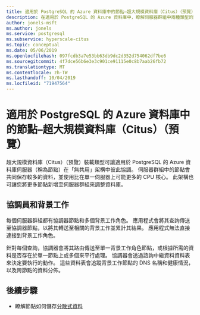 ```yaml
---
title: 適用於 PostgreSQL 的 Azure 資料庫中的節點–超大規模資料庫（Citus）（預覽）
description: 在適用於 PostgreSQL 的 Azure 資料庫中，瞭解伺服器群組中兩種類型的節點、協調器和背景工作。
author: jonels-msft
ms.author: jonels
ms.service: postgresql
ms.subservice: hyperscale-citus
ms.topic: conceptual
ms.date: 05/06/2019
ms.openlocfilehash: 097fcdb3a7e53bb63db9dc2d352d754062df7be6
ms.sourcegitcommit: 4f7dce56b6e3e3c901ce91115e0c8b7aab26fb72
ms.translationtype: MT
ms.contentlocale: zh-TW
ms.lasthandoff: 10/04/2019
ms.locfileid: "71947564"
---
```

# <a name="nodes-in-azure-database-for-postgresql--hyperscale-citus-preview"></a>適用於 PostgreSQL 的 Azure 資料庫中的節點–超大規模資料庫（Citus）（預覽）

超大規模資料庫（Citus）（預覽）裝載類型可讓適用於 PostgreSQL 的 Azure 資料庫伺服器（稱為節點）在「無共用」架構中彼此協調。 伺服器群組中的節點會共同保存較多的資料，並使用比在單一伺服器上可能更多的 CPU 核心。 此架構也可讓您將更多節點新增至伺服器群組來調整資料庫。

## <a name="coordinator-and-workers"></a>協調員和背景工作

每個伺服器群組都有協調器節點和多個背景工作角色。 應用程式會將其查詢傳送至協調器節點，以將其轉送至相關的背景工作並累計其結果。 應用程式無法直接連接到背景工作角色。

針對每個查詢，協調器會將其路由傳送至單一背景工作角色節點，或根據所需的資料是否存在於單一節點上或多個來平行處理。 協調器會透過諮詢中繼資料資料表來決定要執行的動作。 這些資料表會追蹤背景工作節點的 DNS 名稱和健康情況，以及跨節點的資料分佈。

## <a name="next-steps"></a>後續步驟
- 瞭解節點如何儲存[分散式資料](concepts-hyperscale-distributed-data.md)
